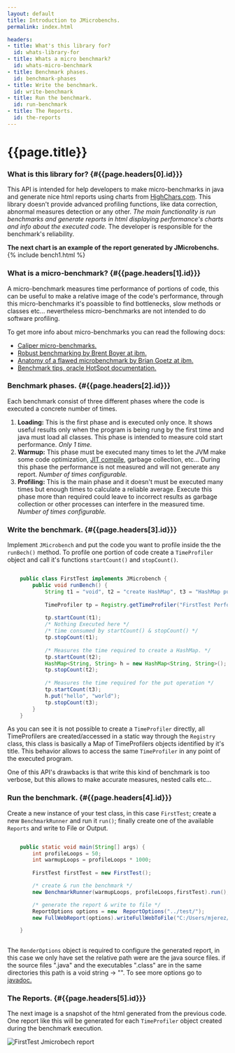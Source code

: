 ```yaml
---
layout: default
title: Introduction to JMicrobenchs.
permalink: index.html

headers:
- title: What's this library for?
  id: whats-library-for
- title: Whats a micro benchmark?
  id: whats-micro-benchmark
- title: Benchmark phases.
  id: benchmark-phases
- title: Write the benchmark.
  id: write-benchmark
- title: Run the benchmark.
  id: run-benchmark
- title: The Reports.
  id: the-reports
---
```


# {{page.title}}


### What is this library for?   {#{{page.headers[0].id}}}
This API is intended for help developers to make micro-benchmarks in java and generate nice html reports using charts from [HighChars.com](http://www.highcharts.com/). This library doesn't provide advanced profiling functions, like data correction, abnormal measures detection or any other. *The main functionality is run benchmarks and generate reports in html displaying performance's charts and info about the executed code.* The developer is responsible for the benchmark's reliability.

**The next chart is an example of the report generated by JMicrobenchs.**
{% include bench1.html   %}


### What is a micro-benchmark?  {#{{page.headers[1].id}}}
A micro-benchmark measures time performance of portions of code, this can be useful to make a relative image of the code's performance, through this micro-benchmarks it's poassible to find bottlenecks, slow methods or classes etc... nevertheless micro-benchmarks are not intended to do software profiling. 

To get more info about micro-benchmarks you can read the following docs:

* [Caliper micro-benchmarks.](https://code.google.com/p/caliper/wiki/JavaMicrobenchmarks)
* [Robust benchmarking by Brent Boyer at ibm.](http://www.ibm.com/developerworks/java/library/j-benchmark1/index.html)
* [Anatomy of a flawed microbenchmark by Brian Goetz at ibm.](http://www.ibm.com/developerworks/java/library/j-jtp02225/index.html)
* [Benchmark tips, oracle HotSpot documentation.](https://wikis.oracle.com/display/HotSpotInternals/MicroBenchmarks) 
 
### Benchmark phases.  {#{{page.headers[2].id}}}
Each benchmark consist of three different phases where the code is executed a concrete number of times.

1. **Loading:** This is the first phase and is executed only once. It shows useful results only when the program is being rung by the first time and java must load all classes. This phase is intended to measure cold start performance. *Only 1 time.*
2. **Warmup:** This phase must be executed many times to let the JVM make some code optimization, [JIT compile](http://en.wikipedia.org/wiki/Just-in-time_compilation), garbage collection, etc... During this phase the performance is not measured and will not generate any report. *Number of times configurable.*
3. **Profiling:** This is the main phase and it doesn't must be executed many times but enough times to calculate a reliable average. Execute this phase more than required could leave to incorrect results as garbage collection or other processes can interfere in the measured time. *Number of times configurable.* 

### Write the benchmark.  {#{{page.headers[3].id}}}
Implement `JMicrobench` and put the code you want to profile inside the the `runBech()` method. To profile one portion of code create a `TimeProfiler` object and call it's functions `startCount()` and `stopCount()`.

~~~java

	public class FirstTest implements JMicrobench {
		public void runBench() {
			String t1 = "void", t2 = "create HashMap", t3 = "HashMap put";
			
			TimeProfiler tp = Registry.getTimeProfiler("FirstTest Performance");
			
			tp.startCount(t1);
			/* Nothing Executed here */
			/* time consumed by startCount() & stopCount() */
			tp.stopCount(t1);
	
			/* Measures the time required to create a HashMap. */
			tp.startCount(t2);
			HashMap<String, String> h = new HashMap<String, String>();
			tp.stopCount(t2);
	
			/* Measures the time required for the put operation */
			tp.startCount(t3);
			h.put("hello", "world");
			tp.stopCount(t3);	
		}
 	}
~~~


As you can see it is not possible to create a `TimeProfiler` directly, all TimeProfilers are created/accessed in a static way through the `Registry` class, this class is basically a Map of TimeProfilers objects identified by it's title. This behavior allows to access the same `TimeProfiler` in any point of the executed program. 

One of this API's drawbacks is that write this kind of benchmark is too verbose, but this allows to make accurate measures, nested calls etc...


### Run the benchmark.    {#{{page.headers[4].id}}}
Create a new instance of your test class, in this case `FirstTest`; create a new `BenchmarkRunner` and run it `run()`;  finally create one of the available `Reports` and write to File or Output.

~~~java

	public static void main(String[] args) {		
		int profileLoops = 50;
		int warmupLoops = profileLoops * 1000;
		
		FirstTest firstTest = new FirstTest();

		/* create & run the benchmark */
		new BenchmarkRunner(warmupLoops, profileLoops,firstTest).run();

		/* generate the report & write to file */	
		ReportOptions options = new  ReportOptions("../test/");
		new FullWebReport(options).writeFullWebToFile("C:/Users/mjerez/Desktop/report.html");

	}	
	
~~~

The `RenderOptions` object is required to configure the generated report, in this case we only have set the relative path were are the java source files. if the source files ".java" and the executables ".class" are in the same directories this path is a void string -> "". To see more options go to [javadoc.](http://m-jerez.github.com/JMicrobenchs/doc/mjerez/jmicrobench/reports/ReportOptions.html)

### The Reports.   {#{{page.headers[5].id}}}
The next image is a snapshot of the html generated from the previous code. One report like this will be generated for each `TimeProfiler` object created during the benchmark execution.

![FirstTest Jmicrobech report](https://raw.github.com/M-jerez/JMicrobenchs/master/media/report-FirstTest.png)




